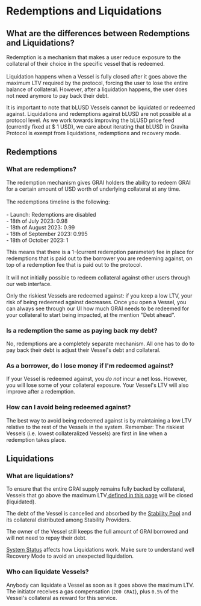 # Redemptions and Liquidations

## What are the differences between Redemptions and Liquidations?

Redemption is a mechanism that makes a user reduce exposure to the collateral of their choice in the specific vessel that is redeemed.\
\
Liquidation happens when a Vessel is fully closed after it goes above the maximum LTV required by the protocol, forcing the user to lose the entire balance of collateral. However, after a liquidation happens, the user does not need anymore to pay back their debt.

It is important to note that bLUSD Vessels cannot be liquidated or redeemed against. Liquidations and redemptions against bLUSD are not possible at a protocol level. As we work towards improving the bLUSD price feed (currently fixed at $ 1 USD), we care about iterating that bLUSD in Gravita Protocol is exempt from liquidations, redemptions and recovery mode.

## Redemptions

### What are redemptions?

The redemption mechanism gives GRAI holders the ability to redeem GRAI for a certain amount of USD worth of underlying collateral at any time. \
\
The redemptions timeline is the following:\
\
\- Launch: Redemptions are disabled\
\- 18th of July 2023: 0.98\
\- 18th of August 2023: 0.99\
\- 18th of September 2023: 0.995\
\- 18th of October 2023: 1

This means that there is a 1-(current redemption parameter) fee in place for redemptions that is paid out to the borrower you are redeeming against, on top of a redemption fee that is paid out to the protocol. \
\
It will not initially possible to redeem collateral against other users through our web interface.

Only the riskiest Vessels are redeemed against: if you keep a low LTV, your risk of being redeemed against decreases. Once you open a Vessel, you can always see through our UI how much GRAI needs to be redeemed for your collateral to start being impacted, at the mention "Debt ahead".

### Is a redemption the same as paying back my debt?&#x20;

No, redemptions are a completely separate mechanism. All one has to do to pay back their debt is adjust their Vessel's debt and collateral.&#x20;

### As a borrower, do I lose money if I'm redeemed against?&#x20;

If your Vessel is redeemed against, you _do not_ incur a net loss. However, you will lose some of your collateral exposure. Your Vessel's LTV will also improve after a redemption.&#x20;

### How can I avoid being redeemed against?&#x20;

The best way to avoid being redeemed against is by maintaining a low LTV relative to the rest of the Vessels in the system. Remember: The riskiest Vessels (i.e. lowest collateralized Vessels) are first in line when a redemption takes place.&#x20;

## Liquidations

### What are liquidations?

To ensure that the entire GRAI supply remains fully backed by collateral, Vessels that go above the maximum LTV[ defined in this page](vessels-and-collateral.md) will be closed (liquidated).

The debt of the Vessel is cancelled and absorbed by the [Stability Pool](stability-pool.md) and its collateral distributed among Stability Providers.

The owner of the Vessel still keeps the full amount of GRAI borrowed and will not need to repay their debt.

[System Status](system-status-and-price-volatility.md) affects how Liquidations work. Make sure to understand well Recovery Mode to avoid an unexpected liquidation.

### Who can liquidate Vessels?&#x20;

Anybody can liquidate a Vessel as soon as it goes above the maximum LTV. The initiator receives a gas compensation (`200 GRAI`), plus `0.5%` of the Vessel's collateral as reward for this service.
